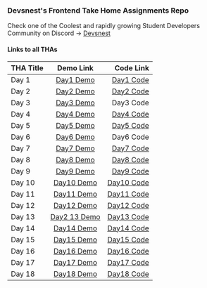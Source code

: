### Devsnest's Frontend Take Home Assignments Repo

  Check one of the Coolest and rapidly growing Student Developers Community on Discord -> [Devsnest](https://devsnest.in)

#### Links to all THAs

THA Title | Demo Link | Code Link
:-------- | :-------: | --------:
Day 1     | <a href="https://githubbox.com/seebham/Devsnest_Frontend_Projects/tree/master/Day_001" target="_blank">Day1 Demo</a> | <a href="https://github.com/seebham/Devsnest_Frontend_Projects/tree/master/Day_001" target="_blank">Day1 Code</a>
Day 2     | <a href="https://githubbox.com/seebham/Devsnest_Frontend_Projects/tree/master/Day_002" target="_blank">Day2 Demo</a> | <a href="https://github.com/seebham/Devsnest_Frontend_Projects/tree/master/Day_002" target="_blank">Day2 Code</a>
Day 3     | <a href="https://githubbox.com/seebham/Devsnest_Frontend_Projects/tree/master/Day_003" target="_blank">Day3 Demo</a> | <a hreaf="https://github.com/seebham/Devsnest_Frontend_Projects/tree/master/Day_003" target="_blank">Day3 Code</a>
Day 4     | <a href="https://githubbox.com/seebham/Devsnest_Frontend_Projects/tree/master/Day_004" target="_blank">Day4 Demo</a> | <a href="https://github.com/seebham/Devsnest_Frontend_Projects/tree/master/Day_004" target="_blank">Day4 Code</a>
Day 5     | <a href="https://githubbox.com/seebham/Devsnest_Frontend_Projects/tree/master/Day_005" target="_blank">Day5 Demo</a> | <a href="https://github.com/seebham/Devsnest_Frontend_Projects/tree/master/Day_005" target="_blank">Day5 Code</a>
Day 6     | <a href="https://githubbox.com/seebham/Devsnest_Frontend_Projects/tree/master/Day_006" target="_blank">Day6 Demo</a> | <a hreaf="https://github.com/seebham/Devsnest_Frontend_Projects/tree/master/Day_006" target="_blank">Day6 Code</a>
Day 7     | <a href="https://githubbox.com/seebham/Devsnest_Frontend_Projects/tree/master/Day_007" target="_blank">Day7 Demo</a> | <a href="https://github.com/seebham/Devsnest_Frontend_Projects/tree/master/Day_007" target="_blank">Day7 Code</a>
Day 8     | <a href="https://githubbox.com/seebham/Devsnest_Frontend_Projects/tree/master/Day_008" target="_blank">Day8 Demo</a> | <a href="https://github.com/seebham/Devsnest_Frontend_Projects/tree/master/Day_002" target="_blank">Day8 Code</a>
Day 9     | <a href="https://githubbox.com/seebham/Devsnest_Frontend_Projects/tree/master/Day_009" target="_blank">Day9 Demo</a> | <a href="https://github.com/seebham/Devsnest_Frontend_Projects/tree/master/Day_009" target="_blank">Day9 Code</a>
Day 10     | <a href="https://githubbox.com/seebham/Devsnest_Frontend_Projects/tree/master/Day_010" target="_blank">Day10 Demo</a> | <a href="https://github.com/seebham/Devsnest_Frontend_Projects/tree/master/Day_010" target="_blank">Day10 Code</a>
Day 11     | <a href="https://githubbox.com/seebham/Devsnest_Frontend_Projects/tree/master/Day_011" target="_blank">Day11 Demo</a> | <a href="https://github.com/seebham/Devsnest_Frontend_Projects/tree/master/Day_011" target="_blank">Day11 Code</a>
Day 12     | <a href="https://githubbox.com/seebham/Devsnest_Frontend_Projects/tree/master/Day_012" target="_blank">Day12 Demo</a> | <a href="https://github.com/seebham/Devsnest_Frontend_Projects/tree/master/Day_012" target="_blank">Day12 Code</a>
Day 13     | <a href="https://githubbox.com/seebham/Devsnest_Frontend_Projects/tree/master/Day_013" target="_blank">Day2 13 Demo</a> | <a href="https://github.com/seebham/Devsnest_Frontend_Projects/tree/master/Day_013" target="_blank">Day13 Code</a>
Day 14     | <a href="https://githubbox.com/seebham/Devsnest_Frontend_Projects/tree/master/Day_014" target="_blank">Day14 Demo</a> | <a href="https://github.com/seebham/Devsnest_Frontend_Projects/tree/master/Day_014" target="_blank">Day14 Code</a>
Day 15     | <a href="https://githubbox.com/seebham/Devsnest_Frontend_Projects/tree/master/Day_015" target="_blank">Day15 Demo</a> | <a href="https://github.com/seebham/Devsnest_Frontend_Projects/tree/master/Day_015" target="_blank">Day15 Code</a>
Day 16     | <a href="https://githubbox.com/seebham/Devsnest_Frontend_Projects/tree/master/Day_016/first-cra" target="_blank">Day16 Demo</a> | <a href="https://github.com/seebham/Devsnest_Frontend_Projects/tree/master/Day_016/first-cra" target="_blank">Day16 Code</a>
Day 17     | <a href="https://githubbox.com/seebham/Devsnest_Frontend_Projects/tree/master/Day_017/day17" target="_blank">Day17 Demo</a> | <a href="https://github.com/seebham/Devsnest_Frontend_Projects/tree/master/Day_017/day17" target="_blank">Day17 Code</a>
Day 18     | <a href="https://githubbox.com/seebham/Devsnest_Frontend_Projects/tree/master/Day_018" target="_blank">Day18 Demo</a> | <a href="https://github.com/seebham/Devsnest_Frontend_Projects/tree/master/Day_018" target="_blank">Day18 Code</a>
